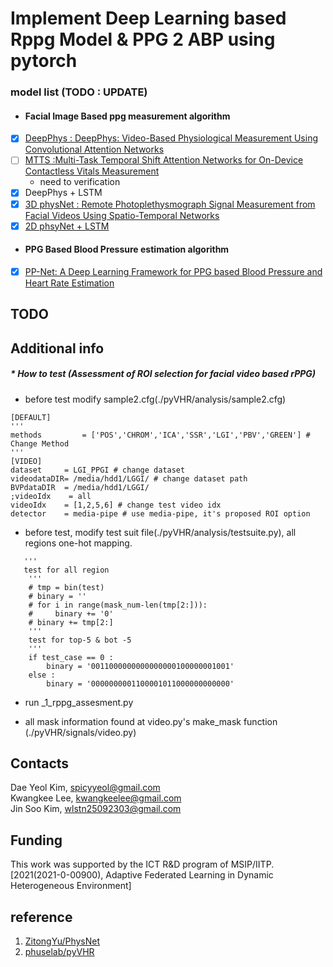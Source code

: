 # Implement Deep Learning based Rppg Model & PPG 2 ABP using pytorch

### model list (TODO : UPDATE)

- #### Facial Image Based ppg measurement algorithm
- [x] [DeepPhys : DeepPhys: Video-Based Physiological Measurement Using Convolutional Attention Networks](https://arxiv.org/abs/1805.07888)
- [ ] [MTTS  :Multi-Task Temporal Shift Attention Networks for
  On-Device Contactless Vitals Measurement](https://papers.nips.cc/paper/2020/file/e1228be46de6a0234ac22ded31417bc7-Paper.pdf)
    + need to verification
- [x] DeepPhys + LSTM
- [x] [3D physNet :  Remote Photoplethysmograph Signal Measurement from Facial Videos Using Spatio-Temporal Networks](https://arxiv.org/abs/1905.02419)
- [x] [2D phsyNet + LSTM](https://arxiv.org/abs/1905.02419)

- #### PPG Based Blood Pressure estimation algorithm
- [x] [PP-Net: A Deep Learning Framework for PPG based Blood Pressure and Heart Rate Estimation](https://ieeexplore.ieee.org/document/9082808)

## TODO

## Additional info

#####  *  How to test  (Assessment of ROI selection for facial video based rPPG)

- before test modify sample2.cfg(./pyVHR/analysis/sample2.cfg)

~~~
[DEFAULT]
'''
methods         = ['POS','CHROM','ICA','SSR','LGI','PBV','GREEN'] # Change Method
'''
[VIDEO]
dataset     = LGI_PPGI # change dataset
videodataDIR= /media/hdd1/LGGI/ # change dataset path
BVPdataDIR  = /media/hdd1/LGGI/
;videoIdx    = all
videoIdx    = [1,2,5,6] # change test video idx
detector    = media-pipe # use media-pipe, it's proposed ROI option
~~~

- before test, modify test suit file(./pyVHR/analysis/testsuite.py), all regions one-hot mapping.

~~~
   '''
   test for all region
    '''
    # tmp = bin(test)
    # binary = ''
    # for i in range(mask_num-len(tmp[2:])):
    #     binary += '0'
    # binary += tmp[2:]
    '''
    test for top-5 & bot -5
    '''
    if test_case == 0 :
        binary = '0011000000000000000100000001001'
    else :
        binary = '0000000001100001011000000000000'
~~~

* run _1_rppg_assesment.py

* all mask information found at video.py's make_mask function (./pyVHR/signals/video.py)

## Contacts

Dae Yeol Kim, spicyyeol@gmail.com  
Kwangkee Lee, kwangkeelee@gmail.com  
Jin Soo Kim, wlstn25092303@gmail.com  

## Funding

This work was supported by the ICT R&D program of
MSIP/IITP. [2021(2021-0-00900), Adaptive Federated Learning in Dynamic Heterogeneous Environment]

## reference

1. [ZitongYu/PhysNet](https://github.com/ZitongYu/PhysNet)
2. [phuselab/pyVHR](https://github.com/phuselab/pyVHR)
